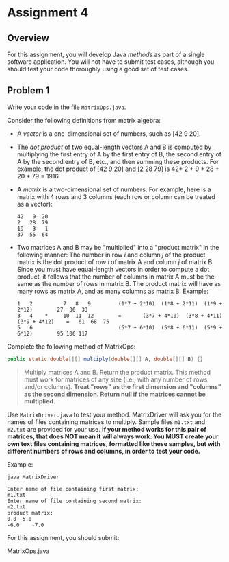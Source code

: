 # Assignment 4

## Overview

For this assignment, you will develop Java _methods_ as part of a single software application. You will not have to submit test cases, although you should test your code thoroughly using a good set of test cases.

## Problem 1

Write your code in the file `MatrixOps.java`.

Consider the following definitions from matrix algebra:

-  A _vector_ is a one-dimensional set of numbers, such as [42 9 20].
-  The _dot product_ of two equal-length vectors A and B is computed by multiplying the first entry of A by the first entry of B, the second entry of A by the second entry of B, etc., and then summing these products. For example, the dot product of [42 9 20] and [2 28 79] is 42* 2 + 9 * 28 + 20 \* 79 = 1916.
-  A _matrix_ is a two-dimensional set of numbers. For example, here is a matrix with 4 rows and 3 columns (each row or column can be treated as a vector):

   ```
   42   9  20
   2   28  79
   19  -3   1
   37  55  64
   ```

-  Two matrices A and B may be "multiplied" into a "product matrix" in the following manner: The number in row _i_ and column _j_ of the product matrix is the dot product of row _i_ of matrix A and column _j_ of matrix B. Since you must have equal-length vectors in order to compute a dot product, it follows that the number of columns in matrix A must be the same as the number of rows in matrix B. The product matrix will have as many rows as matrix A, and as many columns as matrix B. Example:

   ```
   1   2          7   8   9        	(1*7 + 2*10)  (1*8 + 2*11)  (1*9 + 2*12)        27  30  33
   3   4    *     10  11  12    	=   	(3*7 + 4*10)  (3*8 + 4*11)  (3*9 + 4*12)    =   61  68  75
   5   6                           	(5*7 + 6*10)  (5*8 + 6*11)  (5*9 + 6*12)        95 106 117
   ```

Complete the following method of MatrixOps:

```java
public static double[][] multiply(double[][] A, double[][] B) {}
```

> Multiply matrices A and B. Return the product matrix. This method must work for matrices of any size (i.e., with any number of rows and/or columns). **Treat "rows" as the first dimension and "columns" as the second dimension. Return null if the matrices cannot be multiplied.**

Use `MatrixDriver.java` to test your method. MatrixDriver will ask you for the names of files containing matrices to multiply. Sample files `m1.txt` and `m2.txt` are provided for your use. **If your method works for this pair of matrices, that does NOT mean it will always work. You MUST create your own text files containing matrices, formatted like these samples, but with different numbers of rows and columns, in order to test your code.**

Example:

```
java MatrixDriver

Enter name of file containing first matrix:
m1.txt
Enter name of file containing second matrix:
m2.txt
product matrix:
0.0	-5.0
-6.0	-7.0
```

For this assignment, you should submit:

MatrixOps.java
